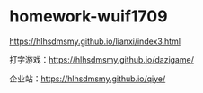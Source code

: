 # homework-wuif1709
https://hlhsdmsmy.github.io/lianxi/index3.html

打字游戏：https://hlhsdmsmy.github.io/dazigame/

企业站：https://hlhsdmsmy.github.io/qiye/

